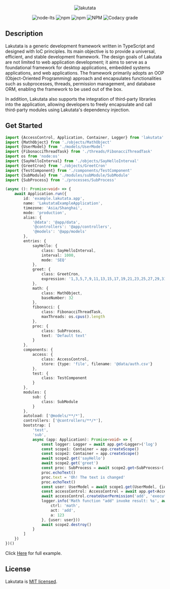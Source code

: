 <div align="center">

![lakutata](https://socialify.git.ci/lakutata/lakutata/image?description=1&descriptionEditable=An%20IoC-based%20universal%20application%20framework&font=Source%20Code%20Pro&forks=1&language=1&logo=https%3A%2F%2Fraw.githubusercontent.com%2Flakutata%2Flakutata%2Fmain%2Fassets%2Flogo.svg&name=1&pattern=Circuit%20Board&stargazers=1&theme=Auto)

</div>

<div align="center">

![node-lts](https://img.shields.io/node/v-lts/lakutata?style=for-the-badge&logo=nodedotjs&color=rgb(128%2C189%2C65))
![npm](https://img.shields.io/npm/v/lakutata?style=for-the-badge&logo=npm&color=rgb(128%2C189%2C65))
![npm](https://img.shields.io/npm/dm/lakutata?style=for-the-badge&logo=npm&color=rgb(128%2C189%2C65))
![NPM](https://img.shields.io/npm/l/lakutata?style=for-the-badge&logo=github&color=rgb(128%2C189%2C65))
![Codacy grade](https://img.shields.io/codacy/grade/0f16d1c355494415ad7733f8f22f7d36?style=for-the-badge&logo=codacy)

</div>

## Description

Lakutata is a generic development framework written in TypeScript and designed with IoC principles. Its main objective
is to provide a universal, efficient, and stable development framework. The design goals of Lakutata are not limited to
web application development; it aims to serve as a foundational framework for desktop applications, embedded systems
applications, and web applications. The framework primarily adopts an OOP (Object-Oriented Programming) approach and
encapsulates functionalities such as subprocesses, threads, permission management, and database ORM, enabling the
framework to be used out of the box.

In addition, Lakutata also supports the integration of third-party libraries into the application, allowing developers
to freely encapsulate and call third-party modules using Lakutata's dependency injection.

## Get Started

```typescript
import {AccessControl, Application, Container, Logger} from 'lakutata'
import {MathObject} from './objects/MathObject'
import {UserModel} from './models/UserModel'
import {FibonacciThreadTask} from './threads/FibonacciThreadTask'
import os from 'node:os'
import {SayHelloInterval} from './objects/SayHelloInterval'
import {GreetCron} from './objects/GreetCron'
import {TestComponent} from './components/TestComponent'
import {SubModule} from './modules/subModule/SubModule'
import {SubProcess} from './processes/SubProcess'

(async (): Promise<void> => {
    await Application.run({
        id: 'example.lakutata.app',
        name: 'LakutataExampleApplication',
        timezone: 'Asia/Shanghai',
        mode: 'production',
        alias: {
            '@data': '@app/data',
            '@controllers': '@app/controllers',
            '@models': '@app/models'
        },
        entries: {
            sayHello: {
                class: SayHelloInterval,
                interval: 1000,
                mode: 'SEQ'
            },
            greet: {
                class: GreetCron,
                expression: '1,3,5,7,9,11,13,15,17,19,21,23,25,27,29,31,33,35,37,39,41,43,45,47,49,51,53,55,57,59 * * * * ? '
            },
            math: {
                class: MathObject,
                baseNumber: 32
            },
            fibonacci: {
                class: FibonacciThreadTask,
                maxThreads: os.cpus().length
            },
            proc: {
                class: SubProcess,
                text: 'Default text'
            }
        },
        components: {
            access: {
                class: AccessControl,
                store: {type: 'file', filename: '@data/auth.csv'}
            },
            test: {
                class: TestComponent
            }
        },
        modules: {
            sub: {
                class: SubModule
            }
        },
        autoload: ['@models/**/*'],
        controllers: ['@controllers/**/*'],
        bootstrap: [
            'test',
            'sub',
            async (app: Application): Promise<void> => {
                const logger: Logger = await app.get<Logger>('log')
                const scope1: Container = app.createScope()
                const scope2: Container = app.createScope()
                await scope2.get('sayHello')
                await scope2.get('greet')
                const proc: SubProcess = await scope2.get<SubProcess>('proc')
                proc.echoText()
                proc.text = 'Oh! The text is changed'
                proc.echoText()
                const user: UserModel = await scope1.get(UserModel, {id: '89757', username: 'robot1'})
                const accessControl: AccessControl = await app.get<AccessControl>('access', {user: user})
                await accessControl.createUserPermission('add', 'execute')
                logger.info('Math function "add" invoke result: %s', await app.dispatchToController({
                    ctrl: 'math',
                    act: 'add',
                    a: 123
                }, {user: user}))
                await scope2.destroy()
            }
        ]
    })
})()
```

Click [Here](src/tests) for full example.

## License

Lakutata is [MIT licensed](LICENSE).
